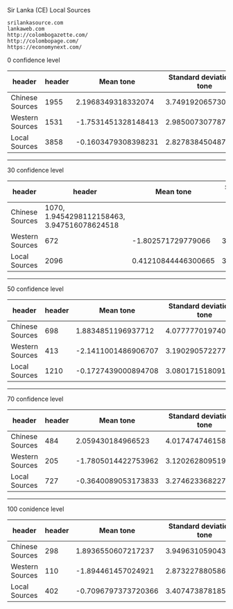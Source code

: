 Sir Lanka (CE)
Local Sources
```
srilankasource.com  
lankaweb.com  
http://colombogazette.com/ 
http://colombopage.com/ 
https://economynext.com/
```


0 confidence level

| header | header | Mean tone | Standard deviation in tone | 
| ------ | ------ | --------  | -------------------------- |
| Chinese Sources | 1955 | 2.1968349318332074 | 3.749192065730843 |
|Western Sources  |1531 | -1.7531451328148413 | 2.9850073077873702 |
| Local Sources | 3858 | -0.1603479308398231 | 2.8278384504873806 |


------------------------------------------


30 confidence level

| header | header | Mean tone | Standard deviation in tone | 
| ------ | ------ | --------  | -------------------------- |
| Chinese Sources | 1070, 1.9454298112158463, 3.947516078624518 |
| Western Sources | 672 | -1.802571729779066 | 3.087511277714362 |
| Local Sources | 2096 |0.41210844446300665 | 3.2121623885233124 |



---------------------------------------------
50 confidence level

| header | header | Mean tone | Standard deviation in tone | 
| ------ | ------ | --------  | -------------------------- |
| Chinese Sources |698 |1.8834851196937712 | 4.077777019740318 |
| Western Sources | 413 | -2.1411001486906707 | 3.1902905722774433 |
| Local Sources | 1210 | -0.1727439000894708 | 3.080171518091999 |


--------------------------------------
70 confidence level

| header | header | Mean tone | Standard deviation in tone | 
| ------ | ------ | --------  | -------------------------- |
| Chinese Sources | 484 | 2.059430184966523 | 4.0174747461582845 |
| Western Sources | 205 | -1.7805014422753962 | 3.12026280951962 |
| Local Sources | 727 | -0.3640089053173833| 3.274623368227778 |





------------------------------------

100 conidence level

| header | header | Mean tone | Standard deviation in tone | 
| ------ | ------ | --------  | -------------------------- |
| Chinese Sources | 298 | 1.8936550607217237 | 3.9496310590436705 |
| Western Sources | 110 | -1.894461457024921 | 2.873227880586324 |
| Local Sources | 402 | -0.7096797373720366 | 3.407473878185845 |
